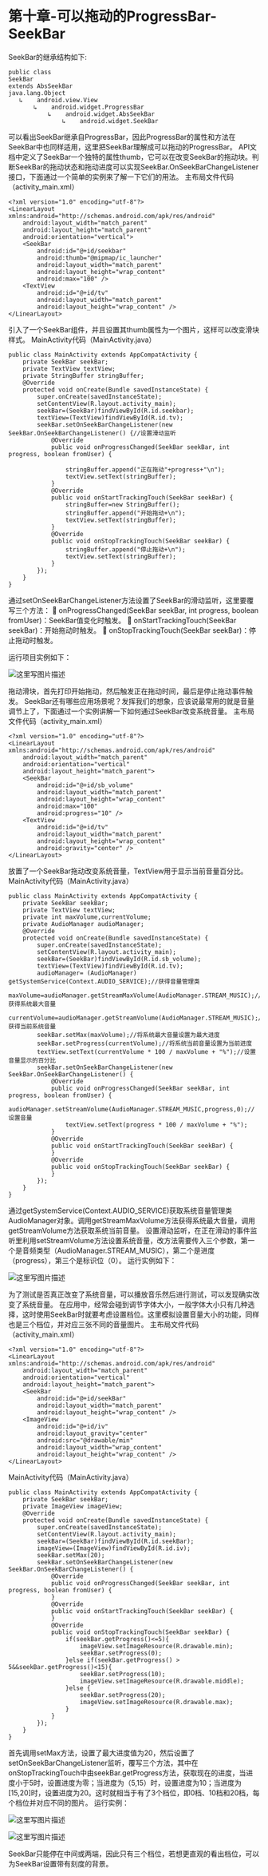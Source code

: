 # 第十章-可以拖动的ProgressBar-SeekBar

SeekBar的继承结构如下:

```
public class
SeekBar
extends AbsSeekBar
java.lang.Object
   ↳	android.view.View
 	   ↳	android.widget.ProgressBar
 	 	   ↳	android.widget.AbsSeekBar
 	 	 	   ↳	android.widget.SeekBar
```

可以看出SeekBar继承自ProgressBar，因此ProgressBar的属性和方法在SeekBar中也同样适用，这里把SeekBar理解成可以拖动的ProgressBar。
API文档中定义了SeekBar一个独特的属性thumb，它可以在改变SeekBar的拖动块。判断SeekBar的拖动状态和拖动进度可以实现SeekBar.OnSeekBarChangeListener接口，下面通过一个简单的实例来了解一下它们的用法。
主布局文件代码（activity_main.xml）

```
<?xml version="1.0" encoding="utf-8"?>
<LinearLayout xmlns:android="http://schemas.android.com/apk/res/android"
    android:layout_width="match_parent"
    android:layout_height="match_parent"
    android:orientation="vertical">
    <SeekBar
        android:id="@+id/seekbar"
        android:thumb="@mipmap/ic_launcher"
        android:layout_width="match_parent"
        android:layout_height="wrap_content"
        android:max="100" />
    <TextView
        android:id="@+id/tv"
        android:layout_width="match_parent"
        android:layout_height="wrap_content" />
</LinearLayout>

```
引入了一个SeekBar组件，并且设置其thumb属性为一个图片，这样可以改变滑块样式。
MainActivity代码（MainActivity.java）

```
public class MainActivity extends AppCompatActivity {
    private SeekBar seekBar;
    private TextView textView;
    private StringBuffer stringBuffer;
    @Override
    protected void onCreate(Bundle savedInstanceState) {
        super.onCreate(savedInstanceState);
        setContentView(R.layout.activity_main);
        seekBar=(SeekBar)findViewById(R.id.seekbar);
        textView=(TextView)findViewById(R.id.tv);
        seekBar.setOnSeekBarChangeListener(new SeekBar.OnSeekBarChangeListener() {//设置滑动监听
            @Override
            public void onProgressChanged(SeekBar seekBar, int progress, boolean fromUser) {

                stringBuffer.append("正在拖动"+progress+"\n");
                textView.setText(stringBuffer);
            }
            @Override
            public void onStartTrackingTouch(SeekBar seekBar) {
                stringBuffer=new StringBuffer();
                stringBuffer.append("开始拖动+\n");
                textView.setText(stringBuffer);
            }
            @Override
            public void onStopTrackingTouch(SeekBar seekBar) {
                stringBuffer.append("停止拖动+\n");
                textView.setText(stringBuffer);
            }
        });
    }
}

```
通过setOnSeekBarChangeListener方法设置了SeekBar的滑动监听，这里要覆写三个方法：
	onProgressChanged(SeekBar seekBar, int progress, boolean fromUser)：SeekBar值变化时触发。
	onStartTrackingTouch(SeekBar seekBar)：开始拖动时触发。
	onStopTrackingTouch(SeekBar seekBar)：停止拖动时触发。

运行项目实例如下：

![这里写图片描述](images/10-1.png)

拖动滑块，首先打印开始拖动，然后触发正在拖动时间，最后是停止拖动事件触发。
SeekBar还有哪些应用场景呢？发挥我们的想象，应该说最常用的就是音量调节上了，下面通过一个实例讲解一下如何通过SeekBar改变系统音量。
主布局文件代码（activity_main.xml）

```
<?xml version="1.0" encoding="utf-8"?>
<LinearLayout xmlns:android="http://schemas.android.com/apk/res/android"
    android:layout_width="match_parent"
    android:orientation="vertical"
    android:layout_height="match_parent">
    <SeekBar
        android:id="@+id/sb_volume"
        android:layout_width="match_parent"
        android:layout_height="wrap_content"
        android:max="100"
        android:progress="10" />
    <TextView
        android:id="@+id/tv"
        android:layout_width="match_parent"
        android:layout_height="wrap_content"
        android:gravity="center" />
</LinearLayout>

```

放置了一个SeekBar拖动改变系统音量，TextView用于显示当前音量百分比。
MainActivity代码（MainActivity.java）

```
public class MainActivity extends AppCompatActivity {
    private SeekBar seekBar;
    private TextView textView;
    private int maxVolume,currentVolume;
    private AudioManager audioManager;
    @Override
    protected void onCreate(Bundle savedInstanceState) {
        super.onCreate(savedInstanceState);
        setContentView(R.layout.activity_main);
        seekBar=(SeekBar)findViewById(R.id.sb_volume);
        textView=(TextView)findViewById(R.id.tv);
        audioManager= (AudioManager) getSystemService(Context.AUDIO_SERVICE);//获得音量管理类
        maxVolume=audioManager.getStreamMaxVolume(AudioManager.STREAM_MUSIC);//获得系统最大音量
        currentVolume=audioManager.getStreamVolume(AudioManager.STREAM_MUSIC);//获得当前系统音量
        seekBar.setMax(maxVolume);//将系统最大音量设置为最大进度
        seekBar.setProgress(currentVolume);//将系统当前音量设置为当前进度
        textView.setText(currentVolume * 100 / maxVolume + "%");//设置音量显示的百分比
        seekBar.setOnSeekBarChangeListener(new SeekBar.OnSeekBarChangeListener() {
            @Override
            public void onProgressChanged(SeekBar seekBar, int progress, boolean fromUser) {
                audioManager.setStreamVolume(AudioManager.STREAM_MUSIC,progress,0);//设置音量
                textView.setText(progress * 100 / maxVolume + "%");
            }
            @Override
            public void onStartTrackingTouch(SeekBar seekBar) {
            }
            @Override
            public void onStopTrackingTouch(SeekBar seekBar) {
            }
        });
    }
}

```

通过getSystemService(Context.AUDIO_SERVICE)获取系统音量管理类AudioManager对象。调用getStreamMaxVolume方法获得系统最大音量，调用getStreamVolume方法获取系统当前音量。
设置滑动监听，在正在滑动的事件监听里利用setStreamVolume方法设置系统音量，改方法需要传入三个参数，第一个是音频类型（AudioManager.STREAM_MUSIC），第二个是进度（progress），第三个是标识位（0）。
运行实例如下：

![这里写图片描述](images/10-2.png)

为了测试是否真正改变了系统音量，可以播放音乐然后进行测试，可以发现确实改变了系统音量。
在应用中，经常会碰到调节字体大小，一般字体大小只有几种选择，这时使用SeekBar时就要考虑设置档位。这里模拟设置音量大小的功能，同样也是三个档位，并对应三张不同的音量图片。
主布局文件代码（activity_main.xml）

```
<?xml version="1.0" encoding="utf-8"?>
<LinearLayout xmlns:android="http://schemas.android.com/apk/res/android"
    android:layout_width="match_parent"
    android:orientation="vertical"
    android:layout_height="match_parent">
    <SeekBar
        android:id="@+id/seekBar"
        android:layout_width="match_parent"
        android:layout_height="wrap_content" />
    <ImageView
        android:id="@+id/iv"
        android:layout_gravity="center"
        android:src="@drawable/min"
        android:layout_width="wrap_content"
        android:layout_height="wrap_content" />
</LinearLayout>

```

MainActivity代码（MainActivity.java）

```
public class MainActivity extends AppCompatActivity {
    private SeekBar seekBar;
    private ImageView imageView;
    @Override
    protected void onCreate(Bundle savedInstanceState) {
        super.onCreate(savedInstanceState);
        setContentView(R.layout.activity_main);
        seekBar=(SeekBar)findViewById(R.id.seekBar);
        imageView=(ImageView)findViewById(R.id.iv);
        seekBar.setMax(20);
        seekBar.setOnSeekBarChangeListener(new SeekBar.OnSeekBarChangeListener() {
            @Override
            public void onProgressChanged(SeekBar seekBar, int progress, boolean fromUser) {
            }
            @Override
            public void onStartTrackingTouch(SeekBar seekBar) {
            }
            @Override
            public void onStopTrackingTouch(SeekBar seekBar) {
                if(seekBar.getProgress()<=5){
                    imageView.setImageResource(R.drawable.min);
                    seekBar.setProgress(0);
                }else if(seekBar.getProgress() > 5&&seekBar.getProgress()<15){
                    seekBar.setProgress(10);
                    imageView.setImageResource(R.drawable.middle);
                }else {
                    seekBar.setProgress(20);
                    imageView.setImageResource(R.drawable.max);
                }
            }
        });
    }
}

```
首先调用setMax方法，设置了最大进度值为20，然后设置了setOnSeekBarChangeListener监听，覆写三个方法，其中在onStopTrackingTouch中由seekBar.getProgress方法，获取现在的进度，当进度小于5时，设置进度为零；当进度为（5,15）时，设置进度为10；当进度为[15,20]时，设置进度为20。这时就相当于有了3个档位，即0档、10档和20档，每个档位并对应不同的图片。
运行实例：

![这里写图片描述](images/10-3.png)

![这里写图片描述](images/10-4.png)

SeekBar只能停在中间或两端，因此只有三个档位，若想更直观的看出档位，可以为SeekBar设置带有刻度的背景。
